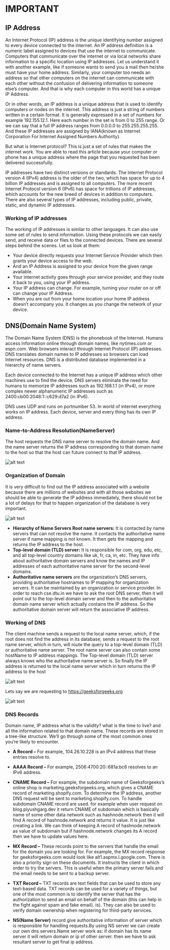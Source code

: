 # IMPORTANT

## IP Address

An Internet Protocol (IP) address is the unique identifying number assigned to every device connected to the internet. An IP address definition is a numeric label assigned to devices that use the internet to communicate. Computers that communicate over the internet or via local networks share information to a specific location using IP addresses.
Let us understand it with another example, like if someone wants to send you a mail then he/she must have your home address. Similarly, your computer too needs an address so that other computers on the internet can communicate with each other without the confusion of delivering information to someone else’s computer. And that is why each computer in this world has a unique IP Address.

Or in other words, an IP address is a unique address that is used to identify computers or nodes on the internet. This address is just a string of numbers written in a certain format. It is generally expressed in a set of numbers for example 192.155.12.1. Here each number in the set is from 0 to 255 range. Or we can say that a full IP address ranges from 0.0.0.0 to 255.255.255.255. And these IP addresses are assigned by IANA(known as Internet Corporation For Internet Assigned Numbers Authority).

But what is Internet protocol? This is just a set of rules that makes the internet work. You are able to read this article because your computer or phone has a unique address where the page that you requested has been delivered successfully.

IP addresses have two distinct versions or standards. The Internet Protocol version 4 (IPv4) address is the older of the two, which has space for up to 4 billion IP addresses and is assigned to all computers. The more recent Internet Protocol version 6 (IPv6) has space for trillions of IP addresses, which accounts for the new breed of devices in addition to computers. There are also several types of IP addresses, including public, private, static, and dynamic IP addresses.

### Working of IP addresses

The working of IP addresses is similar to other languages. It can also use some set of rules to send information. Using these protocols we can easily send, and receive data or files to the connected devices. There are several steps behind the scenes.
Let us look at them:

- Your device directly requests your Internet Service Provider which then grants your device access to the web.
- And an IP Address is assigned to your device from the given range available.
- Your internet activity goes through your service provider, and they route it back to you, using your IP address.
- Your IP address can change. For example, turning your router on or off can change your IP Address.
- When you are out from your home location your home IP address doesn’t accompany you. It changes as you change the network of your device.

## DNS(Domain Name System)

The Domain Name System (DNS) is the phonebook of the Internet. Humans access information online through domain names, like nytimes.com or espn.com. Web browsers interact through Internet Protocol (IP) addresses. DNS translates domain names to IP addresses so browsers can load Internet resources. DNS is a distributed database implemented in a hierarchy of name servers.

Each device connected to the Internet has a unique IP address which other machines use to find the device. DNS servers eliminate the need for humans to memorize IP addresses such as 192.168.1.1 (in IPv4), or more complex newer alphanumeric IP addresses such as 2400:cb00:2048:1::c629:d7a2 (in IPv6).

DNS uses UDP and runs on portnumber 53.
In world of internet everything works on IP address. Each device, server and every thing has its own IP address.

### Name-to-Address Resolution(NameServer)

The host requests the DNS name server to resolve the domain name. And the name server returns the IP address corresponding to that domain name to the host so that the host can future connect to that IP address.

![alt text](./assets/DNS_2.png)

### Organization of Domain

It is very difficult to find out the IP address associated with a website because there are millions of websites and with all those websites we should be able to generate the IP address immediately, there should not be a lot of delays for that to happen organization of the database is very important.

![alt text](./assets/DNS.png)

- **Hierarchy of Name Servers Root name servers:** It is contacted by name servers that can not resolve the name. It contacts the authoritative name server if name mapping is not known. It then gets the mapping and returns the IP address to the host.
- **Top-level domain (TLD) server:** It is responsible for com, org, edu, etc, and all top-level country domains like uk, fr, ca, in, etc. They have info about authoritative domain servers and know the names and IP addresses of each authoritative name server for the second-level domains.
- **Authoritative name servers** are the organization’s DNS servers, providing authoritative hostnames to IP mapping for organization servers. It can be maintained by an organization or service provider. In order to reach cse.dtu.in we have to ask the root DNS server, then it will point out to the top-level domain server and then to the authoritative domain name server which actually contains the IP address. So the authoritative domain server will return the associative IP address.

### Working of DNS

The client machine sends a request to the local name server, which, if the root does not find the address in its database, sends a request to the root name server, which in turn, will route the query to a top-level domain (TLD) or authoritative name server. The root name server can also contain some hostName to IP address mappings. The Top-level domain (TLD) server always knows who the authoritative name server is. So finally the IP address is returned to the local name server which in turn returns the IP address to the host

![alt text](./assets/DNS_3.png)

Lets say we are requesting to https://geeksforgeeks.org

![alt text](<./assets/How-DNS-Works-gif-(1).gif>)

### DNS Records

Domain name, IP address what is the validity? what is the time to live? and all the information related to that domain name. These records are stored in a tree-like structure.
We’ll go through some of the most common ones you’re likely to encounter.

- **A Record –**
  For example, 104.26.10.228 is an IPv4 address that these entries resolve to.

- **AAAA Record –**
  For example, 2506:4700:20::681a:bc6 resolves to an IPv6 address.

- **CNAME Record –**
  For example, the subdomain name of Geeksforgeeks’s online shop is marketing.geeksforgeeks.org, which gives a CNAME record of marketing.shopify.com. To determine the IP address, another DNS request will be sent to marketing.shopify.com.
  To handle subdomain CNAME record are used. for example when user request on blog.piyushgarg.dev it return CNAME of subdomain which is basically name of some other data network such as hashnode.network then it will find A record of hashnode.network and returns it value. It is just like creating a link. We can think of keeping A record of hashnode.network as value of subdomain but if hashnode.network changes its A record then we have to update values here.

- **MX Record –**
  These records point to the servers that handle the email for the domain you are looking for. For example, the MX record response for geeksforgeeks.com would look like alt1.aspmx.l.google.com. There is also a priority sign on these documents. It instructs the client in which order to try the servers. This is useful when the primary server fails and the email needs to be sent to a backup server.

- **TXT Record –**
  TXT records are text fields that can be used to store any text-based data. TXT records can be used for a variety of things, but one of the most common is to identify the server that has the authorization to send an email on behalf of the domain (this can help in the fight against spam and fake email). is). They can also be used to verify domain ownership when registering for third-party services.

- **NS(Name Server)** record give authoritative information of server which is responsible for handling requests.By using NS server we can create our own dns servers.Name server work as:
  if domain has its name server it will return domain or ip of other server. then we have to ask resultant server to get final ip address.
